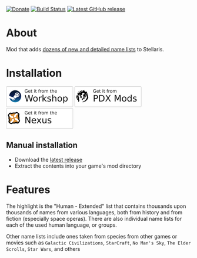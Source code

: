[![Donate](https://img.shields.io/badge/-%E2%99%A5%20Donate-%23ff69b4)](https://hmlendea.go.ro/fund.html) [![Build Status](https://github.com/hmlendea/stellaris-ui-name-lists/actions/workflows/build.yml/badge.svg)](https://github.com/hmlendea/stellaris-ui-name-lists/actions/workflows/build.yml) [![Latest GitHub release](https://img.shields.io/github/v/release/hmlendea/stellaris-ui-name-lists)](https://github.com/hmlendea/stellaris-ui-name-lists/releases/latest)

# About

Mod that adds [dozens of new and detailed name lists](https://github.com/hmlendea/stellaris-ui-name-lists/wiki/Name-Lists) to Stellaris.

# Installation

[![Get it from the Workshop](https://raw.githubusercontent.com/hmlendea/readme-assets/master/badges/stores/steam-workshop.png)](https://steamcommunity.com/sharedfiles/filedetails/?id=1912242707) [![Get it from Paradox Mods](https://raw.githubusercontent.com/hmlendea/readme-assets/master/badges/stores/paradox-mods.png)](https://mods.paradoxplaza.com/mods/25409/Any) [![Get it from the Nexus](https://raw.githubusercontent.com/hmlendea/readme-assets/master/badges/stores/nexus.png)](https://www.nexusmods.com/stellaris/mods/73)

## Manual installation

 - Download the [latest release](https://github.com/hmlendea/more-cultural-names/releases)
 - Extract the contents into your game's mod directory

# Features

The highlight is the "Human - Extended" list that contains thousands upon thousands of names from various languages, both from history and from fiction (especially space operas).
There are also individual name lists for each of the used human language, or groups.

Other name lists include ones taken from species from other games or movies such as `Galactic Civilizations`, `StarCraft`, `No Man's Sky`, `The Elder Scrolls`, `Star Wars`, and others
